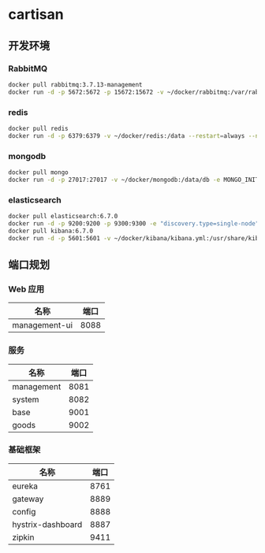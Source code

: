 # cartisan



## 开发环境

### RabbitMQ 

```bash
docker pull rabbitmq:3.7.13-management
docker run -d -p 5672:5672 -p 15672:15672 -v ~/docker/rabbitmq:/var/rabbitmq/lib --hostname cartisan-rabbitmq -e RABBITMQ_DEFAULT_USER=rabbitmqadmin -e RABBITMQ_DEFAULT_PASS=123456 --name cartisan-rabbitmq rabbitmq:3.7.13-management 
```

### redis 

```bash
docker pull redis
docker run -d -p 6379:6379 -v ~/docker/redis:/data --restart=always --name cartisan-redis redis redis-server --appendonly yes --requirepass "123456"
```

### mongodb 

```bash
docker pull mongo
docker run -d -p 27017:27017 -v ~/docker/mongodb:/data/db -e MONGO_INITDB_ROOT_USERNAME=mongoadmin -e MONGO_INITDB_ROOT_PASSWORD=123456 --name cartisan-mongodb mongo
```

### elasticsearch 

```bash
docker pull elasticsearch:6.7.0
docker run -d -p 9200:9200 -p 9300:9300 -e "discovery.type=single-node" --name cartisan-elasticsearch elasticsearch:6.7.0
docker pull kibana:6.7.0
docker run -d -p 5601:5601 -v ~/docker/kibana/kibana.yml:/usr/share/kibana/config/kibana.yml --name cartisan-kibana kibana:6.7.0
```

## 端口规划

### Web 应用

| 名称 | 端口 |
| --- | --- |
| management-ui | 8088 |

### 服务

| 名称 | 端口 |
| --- | --- |
| management | 8081 |
| system | 8082 |
| base | 9001 |
| goods | 9002 |

### 基础框架

| 名称 | 端口 |
| --- | --- |
| eureka | 8761 |
| gateway | 8889 |
| config | 8888 |
| hystrix-dashboard | 8887 |
| zipkin | 9411 |
